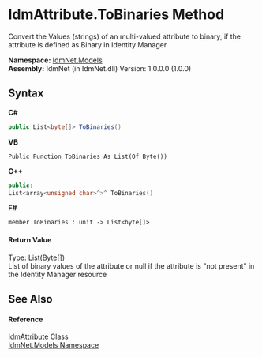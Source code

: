 # IdmAttribute.ToBinaries Method 
 

Convert the Values (strings) of an multi-valued attribute to binary, if the attribute is defined as Binary in Identity Manager

**Namespace:**&nbsp;<a href="N_IdmNet_Models">IdmNet.Models</a><br />**Assembly:**&nbsp;IdmNet (in IdmNet.dll) Version: 1.0.0.0 (1.0.0)

## Syntax

**C#**<br />
``` C#
public List<byte[]> ToBinaries()
```

**VB**<br />
``` VB
Public Function ToBinaries As List(Of Byte())
```

**C++**<br />
``` C++
public:
List<array<unsigned char>^>^ ToBinaries()
```

**F#**<br />
``` F#
member ToBinaries : unit -> List<byte[]> 

```


#### Return Value
Type: <a href="http://msdn2.microsoft.com/en-us/library/6sh2ey19" target="_blank">List</a>(<a href="http://msdn2.microsoft.com/en-us/library/yyb1w04y" target="_blank">Byte</a>[])<br />List of binary values of the attribute or null if the attribute is "not present" in the Identity Manager resource

## See Also


#### Reference
<a href="T_IdmNet_Models_IdmAttribute">IdmAttribute Class</a><br /><a href="N_IdmNet_Models">IdmNet.Models Namespace</a><br />